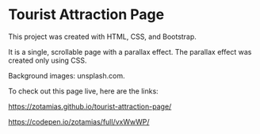# Tourist Attraction Page

This project was created with HTML, CSS, and Bootstrap.

It is a single, scrollable page with a parallax effect. The parallax effect was created only using CSS.

Background images: unsplash.com.

To check out this page live, here are the links:

https://zotamias.github.io/tourist-attraction-page/

https://codepen.io/zotamias/full/vxWwWP/
